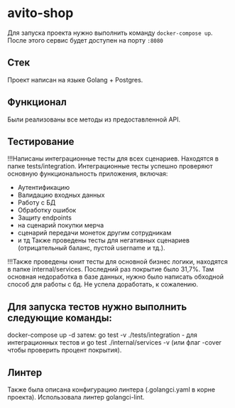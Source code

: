 # avito-shop

Для запуска проекта нужно выполнить команду `docker-compose up`.
После этого сервис будет доступен на порту `:8080`

## Стек
Проект написан на языке Golang + Postgres.

## Функционал
Были реализованы все методы из предоставленной API.

## Тестирование

!!!Написаны интеграционные тесты для всех сценариев. Находятся в папке tests/integration.
Интеграционные тесты успешно проверяют основную функциональность приложения, включая:
- Аутентификацию
- Валидацию входных данных
- Работу с БД
- Обработку ошибок
- Защиту endpoints
- на сценарий покупки мерча
- сценарий передачи монеток другим сотрудникам
- и тд
Также проведены тесты для негативных сценариев (отрицательный баланс, пустой username и тд.).

!!!Также проведены юнит тесты для основной бизнес логики, находятся в папке internal/services.
Последний раз покрытие было 31,7%. Там основная недоработка в базе данных, нужно было написать обходной способ для работы с бд. Не успела доработать, к сожалению. 

## Для запуска тестов нужно выполнить следующие команды:

docker-compose up -d
затем: go test -v ./tests/integration - для интеграционных тестов 
и go test ./internal/services -v
(или флаг -cover чтобы проверить процент покрытия).

## Линтер 
Также была описана конфигурацию линтера (.golangci.yaml в корне проекта). Использовала линтер golangci-lint.
